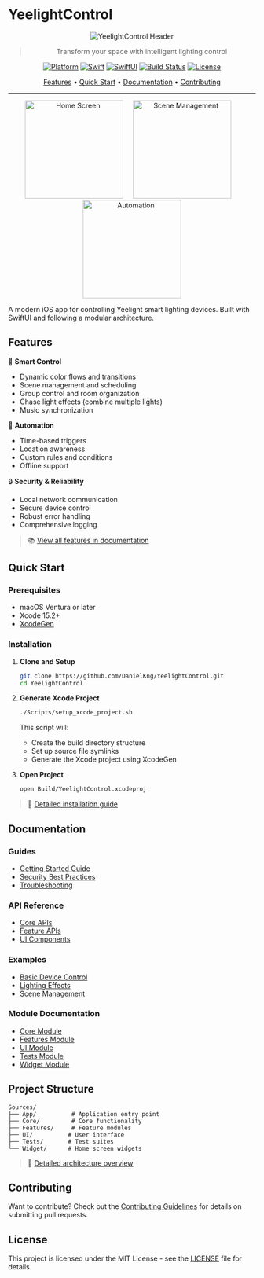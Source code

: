 # YeelightControl

<div align="center">

![YeelightControl Header](Resources/header.png)

> Transform your space with intelligent lighting control

[![Platform](https://img.shields.io/badge/Platform-iOS%2015.0+-blue.svg)](https://developer.apple.com/ios/)
[![Swift](https://img.shields.io/badge/Swift-5.5+-orange.svg)](https://swift.org)
[![SwiftUI](https://img.shields.io/badge/Framework-SwiftUI-purple.svg)](https://developer.apple.com/xcode/swiftui/)
[![Build Status](https://github.com/DanielKng/YeelightControl/actions/workflows/ios.yml/badge.svg)](https://github.com/DanielKng/YeelightControl/actions)
[![License](https://img.shields.io/badge/License-MIT-lightgrey.svg)](LICENSE)

[Features](#features) • [Quick Start](#quick-start) • [Documentation](#documentation) • [Contributing](CONTRIBUTING.md)

---

<p align="center">
  <img src="Resources/Screenshots/home.png" width="200" alt="Home Screen"/>
  &nbsp;&nbsp;&nbsp;
  <img src="Resources/Screenshots/scenes.png" width="200" alt="Scene Management"/>
  &nbsp;&nbsp;&nbsp;
  <img src="Resources/Screenshots/automation.png" width="200" alt="Automation"/>
</p>

</div>

A modern iOS app for controlling Yeelight smart lighting devices. Built with SwiftUI and following a modular architecture.

## Features

📱 **Smart Control**
- Dynamic color flows and transitions
- Scene management and scheduling
- Group control and room organization
- Chase light effects (combine multiple lights)
- Music synchronization

🤖 **Automation**
- Time-based triggers
- Location awareness
- Custom rules and conditions
- Offline support

🔒 **Security & Reliability**
- Local network communication
- Secure device control
- Robust error handling
- Comprehensive logging

> 📚 [View all features in documentation](docs/reference/api-reference.md#core-apis)

## Quick Start

### Prerequisites
- macOS Ventura or later
- Xcode 15.2+
- [XcodeGen](https://github.com/yonaskolb/XcodeGen)

### Installation

1. **Clone and Setup**
   ```bash
   git clone https://github.com/DanielKng/YeelightControl.git
   cd YeelightControl
   ```

2. **Generate Xcode Project**
   ```bash
   ./Scripts/setup_xcode_project.sh
   ```
   This script will:
   - Create the build directory structure
   - Set up source file symlinks
   - Generate the Xcode project using XcodeGen

3. **Open Project**
   ```bash
   open Build/YeelightControl.xcodeproj
   ```

> 🚀 [Detailed installation guide](docs/guides/getting-started.md#installation)

## Documentation

### Guides
- [Getting Started Guide](docs/guides/getting-started.md)
- [Security Best Practices](docs/guides/security.md)
- [Troubleshooting](docs/guides/troubleshooting.md)

### API Reference
- [Core APIs](docs/reference/api-reference.md#core-apis)
- [Feature APIs](docs/reference/api-reference.md#feature-apis)
- [UI Components](docs/reference/api-reference.md#ui-components)

### Examples
- [Basic Device Control](docs/examples/basic-control/README.md)
- [Lighting Effects](docs/examples/effects/README.md)
- [Scene Management](docs/examples/scenes/README.md)

### Module Documentation
- [Core Module](Sources/Core/README.md)
- [Features Module](Sources/Features/README.md)
- [UI Module](Sources/UI/README.md)
- [Tests Module](Sources/Tests/README.md)
- [Widget Module](Sources/Widget/README.md)

## Project Structure

```
Sources/
├── App/          # Application entry point
├── Core/         # Core functionality
├── Features/     # Feature modules
├── UI/          # User interface
├── Tests/       # Test suites
└── Widget/      # Home screen widgets
```

> 📘 [Detailed architecture overview](docs/reference/api-reference.md#overview)

## Contributing

Want to contribute? Check out the [Contributing Guidelines](CONTRIBUTING.md) for details on submitting pull requests.

## License

This project is licensed under the MIT License - see the [LICENSE](LICENSE) file for details.